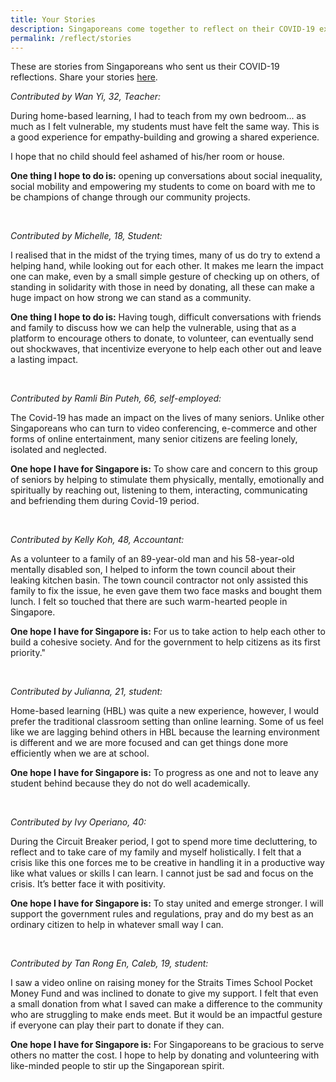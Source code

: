 ```yaml
---
title: Your Stories
description: Singaporeans come together to reflect on their COVID-19 experiences and share what they learned. Read their stories.
permalink: /reflect/stories
---
```


These are stories from Singaporeans who sent us their COVID-19 reflections. Share your stories [here](/reflect).

*Contributed by Wan Yi, 32, Teacher:*

During home-based learning, I had to teach from my own bedroom... as much as I felt vulnerable, my students must have felt the same way. This is a good experience for empathy-building and growing a shared experience.   
   
I hope that no child should feel ashamed of his/her room or house.   
   
**<span class="has-text-secondary">One thing I hope to do is:</span>** opening up conversations about social inequality, social mobility and empowering my students to come on board with me to be champions of change through our community projects.

&nbsp;

*Contributed by Michelle, 18, Student:*

I realised that in the midst of the trying times, many of us do try to extend a helping hand, while looking out for each other. It makes me learn the impact one can make, even by a small simple gesture of checking up on others, of standing in solidarity with those in need by donating, all these can make a huge impact on how strong we can stand as a community.   
     
**<span class="has-text-secondary">One thing I hope to do is:</span>** Having tough, difficult conversations with friends and family to discuss how we can help the vulnerable, using that as a platform to encourage others to donate, to volunteer, can eventually send out shockwaves, that incentivize everyone to help each other out and leave a lasting impact.

&nbsp;

*Contributed by Ramli Bin Puteh, 66, self-employed:*

The Covid-19 has made an impact on the lives of many seniors. Unlike other Singaporeans who can turn to video conferencing, e-commerce and other forms of online entertainment, many senior citizens are feeling lonely, isolated and neglected.

**<span class="has-text-secondary">One hope I have for Singapore is:</span>** To show care and concern to this group of seniors by helping to stimulate them physically, mentally, emotionally and spiritually by reaching out, listening to them, interacting, communicating and befriending them during Covid-19 period.

&nbsp;

*Contributed by Kelly Koh, 48, Accountant:*

As a volunteer to a family of an 89-year-old man and his 58-year-old mentally disabled son, I helped to inform the town council about their leaking kitchen basin. The town council contractor not only assisted this family to fix the issue, he even gave them two face masks and bought them lunch. I felt so touched that there are such warm-hearted people in Singapore.

**<span class="has-text-secondary">One hope I have for Singapore is:</span>** For us to take action to help each other to build a cohesive society. And for the government to help citizens as its first priority."

&nbsp;

*Contributed by Julianna, 21, student:*

Home-based learning (HBL) was quite a new experience, however, I would prefer the traditional classroom setting than online learning. Some of us feel like we are lagging behind others in HBL because the learning environment is different and we are more focused and can get things done more efficiently when we are at school.

**<span class="has-text-secondary">One hope I have for Singapore is:</span>** To progress as one and not to leave any student behind because they do not do well academically.

&nbsp;

*Contributed by Ivy Operiano, 40:*

During the Circuit Breaker period, I got to spend more time decluttering, to reflect and to take care of my family and myself holistically. I felt that a crisis like this one forces me to be creative in handling it in a productive way like what values or skills I can learn. I cannot just be sad and focus on the crisis. It’s better face it with positivity.

**<span class="has-text-secondary">One hope I have for Singapore is:</span>** To stay united and emerge stronger. I will support the government rules and regulations, pray and do my best as an ordinary citizen to help in whatever small way I can.

&nbsp;

*Contributed by Tan Rong En, Caleb, 19, student:*

I saw a video online on raising money for the Straits Times School Pocket Money Fund and was inclined to donate to give my support. I felt that even a small donation from what I saved can make a difference to the community who are struggling to make ends meet. But it would be an impactful gesture if everyone can play their part to donate if they can.

**<span class="has-text-secondary">One hope I have for Singapore is:</span>** For Singaporeans to be gracious to serve others no matter the cost. I hope to help by donating and volunteering with like-minded people to stir up the Singaporean spirit.

&nbsp;